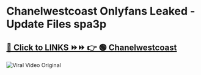 
 # Chanelwestcoast Onlyfans Leaked - Update Files spa3p

## <h2><a href="https://clipsfans.com/Chanelwestcoast&ref=git">🔗 Click to LINKS ⏩⏩ 👉 🟢 Chanelwestcoast </a></h2>

<a href="https://clipsfans.com/Chanelwestcoast&ref=git" rel="nofollow" data-target="animated-image.originalLink"><img src="https://i.ibb.co.com/xMMVF88/686577567.gif" alt="Viral Video Original" style="max-width: 100%; display: inline-block;" data-target="animated-image.originalImage"></a>

